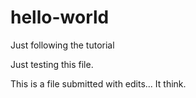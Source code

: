 # hello-world
Just following the tutorial

Just testing this file.

This is a file submitted with edits... It think.
